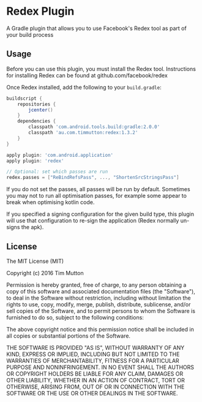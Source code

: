 # Redex Plugin

A Gradle plugin that allows you to use Facebook's Redex tool as part of your build process

## Usage
Before you can use this plugin, you must install the Redex tool. Instructions for installing Redex can be found at github.com/facebook/redex

Once Redex installed, add the following to your `build.gradle`:

```groovy
buildscript {
    repositories {
        jcenter()
    }
    dependencies {
        classpath 'com.android.tools.build:gradle:2.0.0'
        classpath 'au.com.timmutton:redex:1.3.2'
    }
}

apply plugin: 'com.android.application'
apply plugin: 'redex'

// Optional: set which passes are run
redex.passes = ["ReBindRefsPass", ..., "ShortenSrcStringsPass"]
```
If you do not set the passes, all passes will be run by default. Sometimes you may not to run all optimisation passes, for example some appear to break when optimising kotlin code.

If you specified a signing configuration for the given build type, this plugin will use that configuration to re-sign the application (Redex normally un-signs the apk).

## License
The MIT License (MIT)

Copyright (c) 2016 Tim Mutton

Permission is hereby granted, free of charge, to any person obtaining a copy
of this software and associated documentation files (the "Software"), to deal
in the Software without restriction, including without limitation the rights
to use, copy, modify, merge, publish, distribute, sublicense, and/or sell
copies of the Software, and to permit persons to whom the Software is
furnished to do so, subject to the following conditions:

The above copyright notice and this permission notice shall be included in all
copies or substantial portions of the Software.

THE SOFTWARE IS PROVIDED "AS IS", WITHOUT WARRANTY OF ANY KIND, EXPRESS OR
IMPLIED, INCLUDING BUT NOT LIMITED TO THE WARRANTIES OF MERCHANTABILITY,
FITNESS FOR A PARTICULAR PURPOSE AND NONINFRINGEMENT. IN NO EVENT SHALL THE
AUTHORS OR COPYRIGHT HOLDERS BE LIABLE FOR ANY CLAIM, DAMAGES OR OTHER
LIABILITY, WHETHER IN AN ACTION OF CONTRACT, TORT OR OTHERWISE, ARISING FROM,
OUT OF OR IN CONNECTION WITH THE SOFTWARE OR THE USE OR OTHER DEALINGS IN THE
SOFTWARE.

